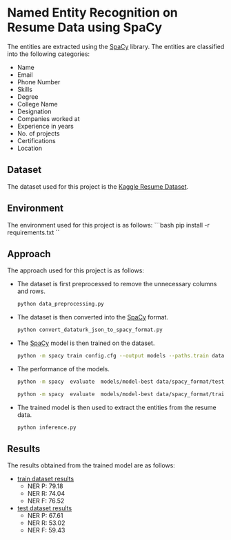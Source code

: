 Named Entity Recognition on Resume Data using SpaCy
==================================================
The entities are extracted using the [SpaCy](https://spacy.io/) library. The entities are classified into the following categories:
* Name
* Email
* Phone Number
* Skills
* Degree
* College Name
* Designation
* Companies worked at
* Experience in years
* No. of projects
* Certifications
* Location

## Dataset
The dataset used for this project is the [Kaggle Resume Dataset](https://www.kaggle.com/dataturks/resume-entities-for-ner).

## Environment
The environment used for this project is as follows:
    ```bash
    pip install -r requirements.txt
    ``



## Approach
The approach used for this project is as follows:
* The dataset is first preprocessed to remove the unnecessary columns and rows.
    ```bash
    python data_preprocessing.py
    ```
  
* The dataset is then converted into the [SpaCy](https://spacy.io/) format.
    ```bash
    python convert_dataturk_json_to_spacy_format.py
    ```
* The [SpaCy](https://spacy.io/) model is then trained on the dataset.
    ```bash
    python -m spacy train config.cfg --output models --paths.train data/spacy_format/train_data.spacy --paths.dev data/spacy_format/test_data.spacy 
    ```
* The performance of the models.
    ```bash
    python -m spacy  evaluate  models/model-best data/spacy_format/test_data.spacy --output logs/test_results.json | tee logs/evaluate_test.log

    python -m spacy  evaluate  models/model-best data/spacy_format/train_data.spacy --output logs/train_results.json | tee logs/evaluate_train.log
    ```
* The trained model is then used to extract the entities from the resume data.
    ```bash
    python inference.py
    ```

## Results
The results obtained from the trained model are as follows:
- [train dataset results](logs/evaluate_train.log)
    * NER P:   79.18 
    * NER R:   74.04 
    * NER F:   76.52 
- [test dataset results](logs/evaluate_test.log)
    * NER P:   67.61 
    * NER R:   53.02 
    * NER F:   59.43 